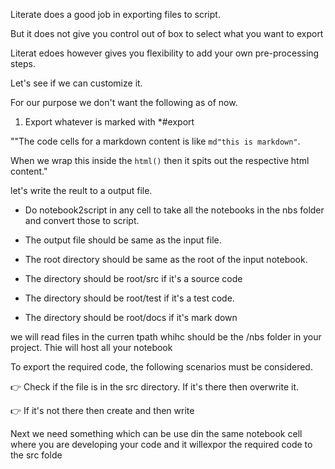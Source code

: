 Literate does a good job in exporting files to script.

But it does not give you control out of box to select what you want to export

Literat edoes however gives you flexibility to add your own pre-processing steps.

Let's see if we can customize it.

For our purpose we don't want the following as of now.

1. Export whatever is marked with *#export

""The code cells for a markdown content is like `md"this is markdown"`.

When we wrap this inside the `html()` then it spits out the respective html content."

let's write the reult to a output file.

* Do notebook2script in any cell to take all the notebooks in the nbs folder and convert those to script.

* The output file should be same as the input file.
* The root directory should be same as the root of the input notebook.
* The directory should be root/src if it's a source code
* The directory should be root/test if it's a test code.
* The directory should be root/docs if it's mark down

we will read files in the curren tpath whihc should be the /nbs folder in your project. Thie will host all your notebook

To export the required code, the following scenarios must be considered.

👉 Check if the file is in the src directory. If it's there then overwrite it. 


👉 If it's not there then create and then write

Next we need something which can be use din the same notebook cell where you are developing your code and it willexpor the required code to the src folde

